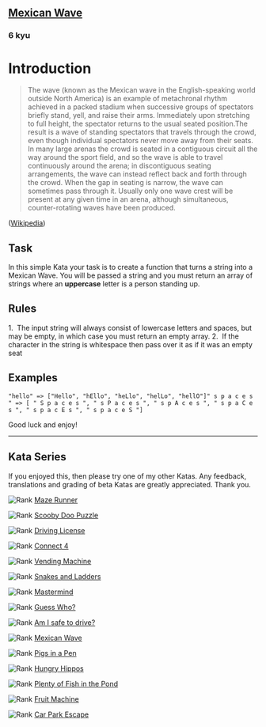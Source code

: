 <h2><a href=https://www.codewars.com/kata/58f5c63f1e26ecda7e000029/train/python target="_blank">Mexican Wave</a></h2><h3>6 kyu</h3><h1 id="introduction">Introduction</h1><blockquote><p>The wave (known as the Mexican wave in the English-speaking world outside North America) is an example of metachronal rhythm achieved in a packed stadium when successive groups of spectators briefly stand, yell, and raise their arms. Immediately upon stretching to full height, the spectator returns to the usual seated position.The result is a wave of standing spectators that travels through the crowd, even though individual spectators never move away from their seats. In many large arenas the crowd is seated in a contiguous circuit all the way around the sport field, and so the wave is able to travel continuously around the arena; in discontiguous seating arrangements, the wave can instead reflect back and forth through the crowd. When the gap in seating is narrow, the wave can sometimes pass through it. Usually only one wave crest will be present at any given time in an arena, although simultaneous, counter-rotating waves have been produced.</p></blockquote><p>(<a href="https://en.wikipedia.org/wiki/Wave_(audience)" data-turbolinks="false" target="_blank">Wikipedia</a>)</p><h2 id="task">Task</h2><p>In this simple Kata your task is to create a function that turns a string into a Mexican Wave. You will be passed a string and you must return an array of strings where an <strong>uppercase</strong> letter is a person standing up.</p><h2 id="rules">Rules</h2><p> 1.&nbsp; The input string will always consist of lowercase letters and spaces, but may be empty, in which case you must return an empty array. 2.&nbsp; If the character in the string is whitespace then pass over it as if it was an empty seat</p><h2 id="examples">Examples</h2><pre><code class="language-lua"><span class="cm-string">"hello"</span> =&gt; [<span class="cm-string">"Hello"</span>, <span class="cm-string">"hEllo"</span>, <span class="cm-string">"heLlo"</span>, <span class="cm-string">"helLo"</span>, <span class="cm-string">"hellO"</span>]<span class="cm-string">" s p a c e s "</span> =&gt; [ <span class="cm-string">" S p a c e s "</span>, <span class="cm-string">" s P a c e s "</span>, <span class="cm-string">" s p A c e s "</span>, <span class="cm-string">" s p a C e s "</span>, <span class="cm-string">" s p a c E s "</span>, <span class="cm-string">" s p a c e S "</span>]</code></pre><p>Good luck and enjoy!</p><hr><h2 id="kata-series">Kata Series</h2><p>If you enjoyed this, then please try one of my other Katas. Any feedback, translations and grading of beta Katas are greatly appreciated. Thank you.</p><p><span style="display: flex !important;"><img alt="Rank" src="https://raw.githubusercontent.com/adrianeyre/codewars/master/Ruby/Authored/6KYU.png" style="margin:0px;">&nbsp;<a href="https://www.codewars.com/kata/58663693b359c4a6560001d6" data-turbolinks="false" target="_blank">Maze Runner</a></span></p><p><span style="display: flex !important;"><img alt="Rank" src="https://raw.githubusercontent.com/adrianeyre/codewars/master/Ruby/Authored/6KYU.png" style="margin:0px;">&nbsp;<a href="https://www.codewars.com/kata/58693bbfd7da144164000d05" data-turbolinks="false" target="_blank">Scooby Doo Puzzle</a></span></p><p><span style="display: flex !important;"><img alt="Rank" src="https://raw.githubusercontent.com/adrianeyre/codewars/master/Ruby/Authored/7KYU.png" style="margin:0px;">&nbsp;<a href="https://www.codewars.com/kata/586a1af1c66d18ad81000134" data-turbolinks="false" target="_blank">Driving License</a></span></p><p><span style="display: flex !important;"><img alt="Rank" src="https://raw.githubusercontent.com/adrianeyre/codewars/master/Ruby/Authored/6KYU.png" style="margin:0px;">&nbsp;<a href="https://www.codewars.com/kata/586c0909c1923fdb89002031" data-turbolinks="false" target="_blank">Connect 4</a></span></p><p><span style="display: flex !important;"><img alt="Rank" src="https://raw.githubusercontent.com/adrianeyre/codewars/master/Ruby/Authored/6KYU.png" style="margin:0px;">&nbsp;<a href="https://www.codewars.com/kata/586e6d4cb98de09e3800014f" data-turbolinks="false" target="_blank">Vending Machine</a></span></p><p><span style="display: flex !important;"><img alt="Rank" src="https://raw.githubusercontent.com/adrianeyre/codewars/master/Ruby/Authored/6KYU.png" style="margin:0px;">&nbsp;<a href="https://www.codewars.com/kata/587136ba2eefcb92a9000027" data-turbolinks="false" target="_blank">Snakes and Ladders</a></span></p><p><span style="display: flex !important;"><img alt="Rank" src="https://raw.githubusercontent.com/adrianeyre/codewars/master/Ruby/Authored/6KYU.png" style="margin:0px;">&nbsp;<a href="https://www.codewars.com/kata/58a848258a6909dd35000003" data-turbolinks="false" target="_blank">Mastermind</a></span></p><p><span style="display: flex !important;"><img alt="Rank" src="https://raw.githubusercontent.com/adrianeyre/codewars/master/Ruby/Authored/6KYU.png" style="margin:0px;">&nbsp;<a href="https://www.codewars.com/kata/58b2c5de4cf8b90723000051" data-turbolinks="false" target="_blank">Guess Who?</a></span></p><p><span style="display: flex !important;"><img alt="Rank" src="https://raw.githubusercontent.com/adrianeyre/codewars/master/Ruby/Authored/6KYU.png" style="margin:0px;">&nbsp;<a href="https://www.codewars.com/kata/58ce88427e6c3f41c2000087" data-turbolinks="false" target="_blank">Am I safe to drive?</a></span></p><p><span style="display: flex !important;"><img alt="Rank" src="https://raw.githubusercontent.com/adrianeyre/codewars/master/Ruby/Authored/6KYU.png" style="margin:0px;">&nbsp;<a href="https://www.codewars.com/kata/58f5c63f1e26ecda7e000029" data-turbolinks="false" target="_blank">Mexican Wave</a></span></p><p><span style="display: flex !important;"><img alt="Rank" src="https://raw.githubusercontent.com/adrianeyre/codewars/master/Ruby/Authored/6KYU.png" style="margin:0px;">&nbsp;<a href="https://www.codewars.com/kata/58fdcc51b4f81a0b1e00003e" data-turbolinks="false" target="_blank">Pigs in a Pen</a></span></p><p><span style="display: flex !important;"><img alt="Rank" src="https://raw.githubusercontent.com/adrianeyre/codewars/master/Ruby/Authored/6KYU.png" style="margin:0px;">&nbsp;<a href="https://www.codewars.com/kata/590300eb378a9282ba000095" data-turbolinks="false" target="_blank">Hungry Hippos</a></span></p><p><span style="display: flex !important;"><img alt="Rank" src="https://raw.githubusercontent.com/adrianeyre/codewars/master/Ruby/Authored/6KYU.png" style="margin:0px;">&nbsp;<a href="https://www.codewars.com/kata/5904be220881cb68be00007d" data-turbolinks="false" target="_blank">Plenty of Fish in the Pond</a></span></p><p><span style="display: flex !important;"><img alt="Rank" src="https://raw.githubusercontent.com/adrianeyre/codewars/master/Ruby/Authored/6KYU.png" style="margin:0px;">&nbsp;<a href="https://www.codewars.com/kata/590adadea658017d90000039" data-turbolinks="false" target="_blank">Fruit Machine</a></span></p><p><span style="display: flex !important;"><img alt="Rank" src="https://raw.githubusercontent.com/adrianeyre/codewars/master/Ruby/Authored/6KYU.png" style="margin:0px;">&nbsp;<a href="https://www.codewars.com/kata/591eab1d192fe0435e000014" data-turbolinks="false" target="_blank">Car Park Escape</a></span></p>